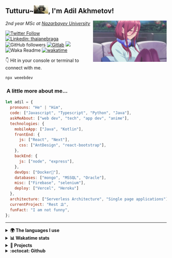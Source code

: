 <h2>Tutturu~<img src="img/tuturu.gif" width="45" alt="">, I'm Adil Akhmetov! <img src="img/miku-dance.gif" width="50" alt=""></h2>
<img align='right' src="img/miku.gif" width="230" alt="">
<p><em>2nd year MSc at <a href="https://nu.edu.kz/">Nazarbayev University</a>
<a href="https://sdu.edu.kz/"><img src="img/sdu-ahegao.svg" align="right" width="100" alt=""></a>
</em></p>

[![Twitter Follow](https://img.shields.io/twitter/follow/weeebdev?label=Follow)](https://twitter.com/intent/follow?screen_name=weeebdev)
[![Linkedin: thaianebraga](https://img.shields.io/badge/-adildev-blue?style=flat-square&logo=Linkedin&logoColor=white&link=https://www.linkedin.com/in/adildev/)](https://www.linkedin.com/in/adildev/)
![GitHub followers](https://img.shields.io/github/followers/weeebdev?label=Follow&style=flat-square)
[![Gitlab](https://img.shields.io/badge/Gitlab-weeebdev-orange?style=flat-square&logo=gitlab)](https://gitlab.com/weeebdev)
![](https://visitor-badge.glitch.me/badge?page_id=weeebdev.weeebdev)
![Waka Readme](https://github.com/weeebdev/weeebdev/workflows/Waka%20Readme/badge.svg)
[![wakatime](https://wakatime.com/badge/user/1fb6390f-222e-4088-8de8-840ef1443858.svg)](https://wakatime.com/@1fb6390f-222e-4088-8de8-840ef1443858)
<!-- [![Leetcode badge](https://leetcode-badge.chyroc.cn/?name=user3449f)](https://leetcode.com/user3449f/) -->

👇 Hit in your console or terminal to connect with me.

```bash
npx weeebdev
```

### <img src="https://media.giphy.com/media/VgCDAzcKvsR6OM0uWg/giphy.gif" width="50" alt=""> A little more about me...

```javascript
let adil = {
  pronouns: "He" | "Him",
  code: ["Javascript", "Typescript", "Python", "Java"],
  askMeAbout: ["web dev", "tech", "app dev", "anime"],
  technologies: {
    mobileApp: ["Java", "Kotlin"],
    frontEnd: {
      js: ["React", "Next"],
      css: ["AntDesign", "react-bootstrap"],
    },
    backEnd: {
      js: ["node", "express"],
    },
    devOps: ["Docker🐳"],
    databases: ["mongo", "MSSQL", "Oracle"],
    misc: ["Firebase", "selenium"],
    deploy: ["Vercel", "Heroku"]
  },
  architecture: ["Serverless Architecture", "Single page applications"],
  currentProject: "Rest ⛱",
  funFact: "I am not funny",
};
```

---

<details>
  <summary><b>🌍 The languages I use</b></summary>
  <hr>
  
  
| ⏰ Past month | ⌛️ Past Year |
|---|---|
| <a href="https://wakatime.com/@adildev"><img src="https://wakatime.com/share/@adilDev/4ebe423a-b427-4031-b073-d221b9528df7.svg" height="300px"></a> | <a href="https://wakatime.com/@adildev"><img src="https://wakatime.com/share/@adilDev/1b4a30f1-9a7f-47fe-b8d2-0fc90f37fcd3.svg" height="300px"></a> |
</details>

<details>
<summary><b>📊 Wakatime stats</b><br></summary>
<div>
<hr/>

<!--START_SECTION:waka-->
![Code Time](http://img.shields.io/badge/Code%20Time-4%2C305%20hrs%2012%20mins-blue)

![Profile Views](http://img.shields.io/badge/Profile%20Views-0-blue)

![Lines of code](https://img.shields.io/badge/From%20Hello%20World%20I%27ve%20Written-8.6%20million%20lines%20of%20code-blue)

**🐱 My GitHub Data** 

> 📦 542.0 kB Used in GitHub's Storage 
 > 
> 🏆 531 Contributions in the Year 2024
 > 
> 💼 Opted to Hire
 > 
> 📜 61 Public Repositories 
 > 
> 🔑 14 Private Repositories 
 > 
**I'm an Early 🐤** 

```text
🌞 Morning                378 commits         █░░░░░░░░░░░░░░░░░░░░░░░░   04.93 % 
🌆 Daytime                3766 commits        ████████████░░░░░░░░░░░░░   49.11 % 
🌃 Evening                2952 commits        ██████████░░░░░░░░░░░░░░░   38.50 % 
🌙 Night                  572 commits         ██░░░░░░░░░░░░░░░░░░░░░░░   07.46 % 
```
📅 **I'm Most Productive on Tuesday** 

```text
Monday                   900 commits         ███░░░░░░░░░░░░░░░░░░░░░░   11.74 % 
Tuesday                  2009 commits        ███████░░░░░░░░░░░░░░░░░░   26.20 % 
Wednesday                880 commits         ███░░░░░░░░░░░░░░░░░░░░░░   11.48 % 
Thursday                 1034 commits        ███░░░░░░░░░░░░░░░░░░░░░░   13.48 % 
Friday                   383 commits         █░░░░░░░░░░░░░░░░░░░░░░░░   04.99 % 
Saturday                 801 commits         ███░░░░░░░░░░░░░░░░░░░░░░   10.45 % 
Sunday                   1661 commits        █████░░░░░░░░░░░░░░░░░░░░   21.66 % 
```


📊 **This Week I Spent My Time On** 

```text
🕑︎ Time Zone: Asia/Almaty

💬 Programming Languages: 
Other                    10 hrs 42 mins      █████████████████░░░░░░░░   68.98 % 
Python                   3 hrs 26 mins       ██████░░░░░░░░░░░░░░░░░░░   22.13 % 
C++                      48 mins             █░░░░░░░░░░░░░░░░░░░░░░░░   05.25 % 
Bash                     17 mins             ░░░░░░░░░░░░░░░░░░░░░░░░░   01.88 % 
Markdown                 14 mins             ░░░░░░░░░░░░░░░░░░░░░░░░░   01.51 % 

🔥 Editors: 
Chrome                   9 hrs 17 mins       ███████████████░░░░░░░░░░   59.85 % 
VS Code                  3 hrs 31 mins       ██████░░░░░░░░░░░░░░░░░░░   22.71 % 
fish                     1 hr 38 mins        ███░░░░░░░░░░░░░░░░░░░░░░   10.55 % 
Neovim                   50 mins             █░░░░░░░░░░░░░░░░░░░░░░░░   05.38 % 
Obsidian                 14 mins             ░░░░░░░░░░░░░░░░░░░░░░░░░   01.51 % 

🐱‍💻 Projects: 
AutoStreamlit            5 hrs 31 mins       █████████░░░░░░░░░░░░░░░░   35.55 % 
contests                 3 hrs 16 mins       █████░░░░░░░░░░░░░░░░░░░░   21.13 % 
goodreads-elt-pipeline   1 hr 14 mins        ██░░░░░░░░░░░░░░░░░░░░░░░   08.05 % 
Terminal                 1 hr 9 mins         ██░░░░░░░░░░░░░░░░░░░░░░░   07.42 % 
experiments              1 hr 2 mins         ██░░░░░░░░░░░░░░░░░░░░░░░   06.73 % 

💻 Operating System: 
Mac                      15 hrs 31 mins      █████████████████████████   100.00 % 
```

**I Mostly Code in Jupyter Notebook** 

```text
Python                   5 repos             █░░░░░░░░░░░░░░░░░░░░░░░░   05.62 % 
CSS                      4 repos             █░░░░░░░░░░░░░░░░░░░░░░░░   04.49 % 
C++                      1 repo              ░░░░░░░░░░░░░░░░░░░░░░░░░   01.12 % 
Lua                      1 repo              ░░░░░░░░░░░░░░░░░░░░░░░░░   01.12 % 
Promela                  1 repo              ░░░░░░░░░░░░░░░░░░░░░░░░░   01.12 % 
```



**Timeline**

![Lines of Code chart](https://raw.githubusercontent.com/weeebdev/weeebdev/master/assets/bar_graph.png)


 Last Updated on 21/03/2024 01:22:38 UTC
<!--END_SECTION:waka-->
</div>
</details>

<details>
<summary><b>🧾 Projects</b></summary>
<hr>

|Project|Status|
|---|---|
|[![ReadMe Card](https://github-readme-stats.vercel.app/api/pin/?username=weeebdev&repo=waifu.pics&theme=dracula)](https://github.com/weeebdev/waifu.pics)|[![time tracker](https://wakatime.com/badge/github/weeebdev/waifu.pics.svg)](https://wakatime.com/badge/github/weeebdev/waifu.pics)|
|[![ReadMe Card](https://github-readme-stats.vercel.app/api/pin/?username=mentor-ship&repo=mentorship&theme=dracula)](https://github.com/Mentor-ship/Mentorship)|[![time tracker](https://wakatime.com/badge/github/Mentor-ship/Mentorship.svg)](https://wakatime.com/badge/github/Mentor-ship/Mentorship)|
|[![ReadMe Card](https://github-readme-stats.vercel.app/api/pin/?username=masters-and-Abu&repo=tolqyn&theme=dracula)](https://github.com/Masters-and-Abu/Tolqyn)|[![time tracker](https://wakatime.com/badge/github/Masters-and-Abu/Tolqyn.svg)](https://wakatime.com/badge/github/Masters-and-Abu/Tolqyn)|
|[![ReadMe Card](https://github-readme-stats.vercel.app/api/pin/?username=dracula&repo=unigram&theme=dracula)](https://github.com/dracula/unigram)||

</details>

<details>
  <summary><b>:octocat: Github</b></summary>
  <hr>
  <a href="https://sourcekarma.vercel.app/weeebdev"><img src="https://sourcekarma-og.vercel.app/api/weeebdev/github" alt="" align="left"/></a>
  <img src="https://github-readme-stats.vercel.app/api?username=weeebdev&show_icons=true&theme=dracula&hide_title=true&hide_rank=true&count_private=true" align="right"/>
</details>
<div align="center">
  <kbd>
    <img src="https://waifu.now.sh/sfw/hug" alt="">
  </kbd>
</div>
